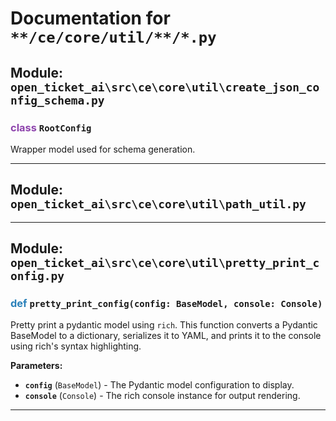 # Documentation for `**/ce/core/util/**/*.py`

## Module: `open_ticket_ai\src\ce\core\util\create_json_config_schema.py`


### <span style='color: #8E44AD;'>class</span> `RootConfig`

Wrapper model used for schema generation.


---

## Module: `open_ticket_ai\src\ce\core\util\path_util.py`



---

## Module: `open_ticket_ai\src\ce\core\util\pretty_print_config.py`



### <span style='color: #2980B9;'>def</span> `pretty_print_config(config: BaseModel, console: Console)`

Pretty print a pydantic model using ``rich``.
This function converts a Pydantic BaseModel to a dictionary, serializes it to YAML,
and prints it to the console using rich's syntax highlighting.

**Parameters:**

- **`config`** (`BaseModel`) - The Pydantic model configuration to display.
- **`console`** (`Console`) - The rich console instance for output rendering.



---
